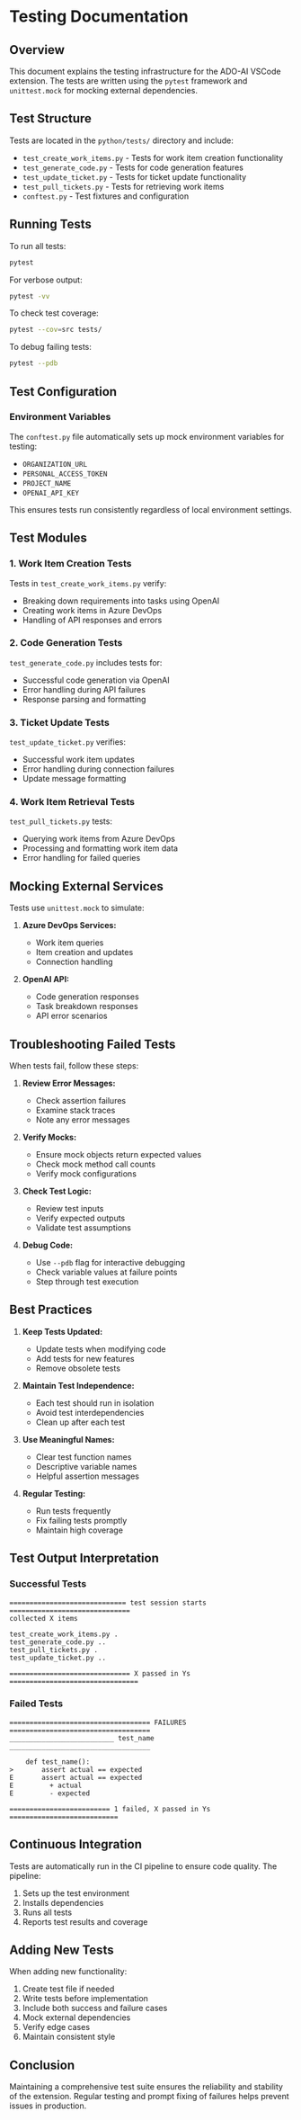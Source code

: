 # Testing Documentation

## Overview

This document explains the testing infrastructure for the ADO-AI VSCode extension. The tests are written using the `pytest` framework and `unittest.mock` for mocking external dependencies.

## Test Structure

Tests are located in the `python/tests/` directory and include:

- `test_create_work_items.py` - Tests for work item creation functionality
- `test_generate_code.py` - Tests for code generation features
- `test_update_ticket.py` - Tests for ticket update functionality
- `test_pull_tickets.py` - Tests for retrieving work items
- `conftest.py` - Test fixtures and configuration

## Running Tests

To run all tests:

```bash
pytest
```

For verbose output:

```bash
pytest -vv
```

To check test coverage:

```bash
pytest --cov=src tests/
```

To debug failing tests:

```bash
pytest --pdb
```

## Test Configuration

### Environment Variables

The `conftest.py` file automatically sets up mock environment variables for testing:

- `ORGANIZATION_URL`
- `PERSONAL_ACCESS_TOKEN`
- `PROJECT_NAME`
- `OPENAI_API_KEY`

This ensures tests run consistently regardless of local environment settings.

## Test Modules

### 1. Work Item Creation Tests

Tests in `test_create_work_items.py` verify:
- Breaking down requirements into tasks using OpenAI
- Creating work items in Azure DevOps
- Handling of API responses and errors

### 2. Code Generation Tests

`test_generate_code.py` includes tests for:
- Successful code generation via OpenAI
- Error handling during API failures
- Response parsing and formatting

### 3. Ticket Update Tests

`test_update_ticket.py` verifies:
- Successful work item updates
- Error handling during connection failures
- Update message formatting

### 4. Work Item Retrieval Tests

`test_pull_tickets.py` tests:
- Querying work items from Azure DevOps
- Processing and formatting work item data
- Error handling for failed queries

## Mocking External Services

Tests use `unittest.mock` to simulate:

1. **Azure DevOps Services:**
   - Work item queries
   - Item creation and updates
   - Connection handling

2. **OpenAI API:**
   - Code generation responses
   - Task breakdown responses
   - API error scenarios

## Troubleshooting Failed Tests

When tests fail, follow these steps:

1. **Review Error Messages:**
   - Check assertion failures
   - Examine stack traces
   - Note any error messages

2. **Verify Mocks:**
   - Ensure mock objects return expected values
   - Check mock method call counts
   - Verify mock configurations

3. **Check Test Logic:**
   - Review test inputs
   - Verify expected outputs
   - Validate test assumptions

4. **Debug Code:**
   - Use `--pdb` flag for interactive debugging
   - Check variable values at failure points
   - Step through test execution

## Best Practices

1. **Keep Tests Updated:**
   - Update tests when modifying code
   - Add tests for new features
   - Remove obsolete tests

2. **Maintain Test Independence:**
   - Each test should run in isolation
   - Avoid test interdependencies
   - Clean up after each test

3. **Use Meaningful Names:**
   - Clear test function names
   - Descriptive variable names
   - Helpful assertion messages

4. **Regular Testing:**
   - Run tests frequently
   - Fix failing tests promptly
   - Maintain high coverage

## Test Output Interpretation

### Successful Tests

```
============================= test session starts ==============================
collected X items

test_create_work_items.py .
test_generate_code.py ..
test_pull_tickets.py .
test_update_ticket.py ..

============================== X passed in Ys ================================
```

### Failed Tests

```
=================================== FAILURES ===================================
__________________________ test_name ___________________________________

    def test_name():
>       assert actual == expected
E       assert actual == expected
E         + actual
E         - expected

========================= 1 failed, X passed in Ys ===========================
```

## Continuous Integration

Tests are automatically run in the CI pipeline to ensure code quality. The pipeline:

1. Sets up the test environment
2. Installs dependencies
3. Runs all tests
4. Reports test results and coverage

## Adding New Tests

When adding new functionality:

1. Create test file if needed
2. Write tests before implementation
3. Include both success and failure cases
4. Mock external dependencies
5. Verify edge cases
6. Maintain consistent style

## Conclusion

Maintaining a comprehensive test suite ensures the reliability and stability of the extension. Regular testing and prompt fixing of failures helps prevent issues in production.

